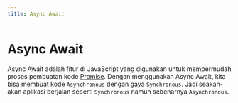 ```yaml
---
title: Async Await
---
```


# Async Await

Async Await adalah fitur di JavaScript yang digunakan untuk mempermudah proses pembuatan kode [Promise](/docs/promise/definisi-promise). Dengan menggunakan Async Await, kita bisa membuat kode `Asynchronous` dengan gaya `Synchronous`. Jadi seakan-akan aplikasi berjalan seperti `Synchronous` namun sebenarnya `Asynchronous`.